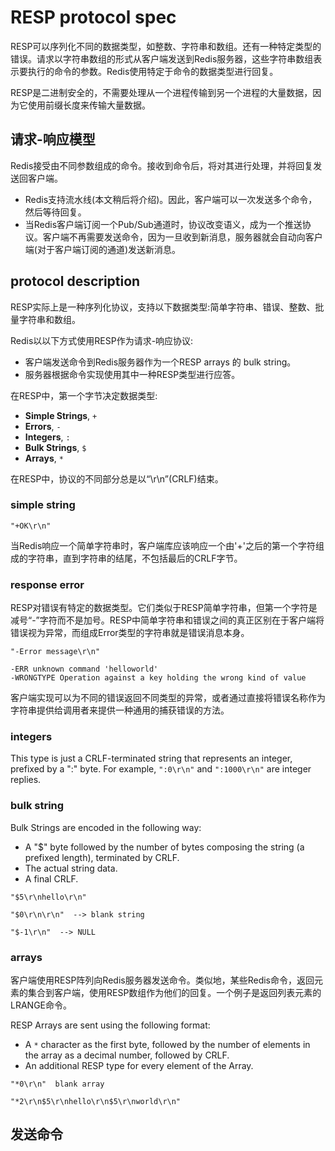 # RESP protocol spec

RESP可以序列化不同的数据类型，如整数、字符串和数组。还有一种特定类型的错误。请求以字符串数组的形式从客户端发送到Redis服务器，这些字符串数组表示要执行的命令的参数。Redis使用特定于命令的数据类型进行回复。

RESP是二进制安全的，不需要处理从一个进程传输到另一个进程的大量数据，因为它使用前缀长度来传输大量数据。

## 请求-响应模型

Redis接受由不同参数组成的命令。接收到命令后，将对其进行处理，并将回复发送回客户端。

- Redis支持流水线(本文稍后将介绍)。因此，客户端可以一次发送多个命令，然后等待回复。
- 当Redis客户端订阅一个Pub/Sub通道时，协议改变语义，成为一个推送协议。客户端不再需要发送命令，因为一旦收到新消息，服务器就会自动向客户端(对于客户端订阅的通道)发送新消息。

## protocol description

RESP实际上是一种序列化协议，支持以下数据类型:简单字符串、错误、整数、批量字符串和数组。

Redis以以下方式使用RESP作为请求-响应协议:

- 客户端发送命令到Redis服务器作为一个RESP arrays 的 bulk string。
- 服务器根据命令实现使用其中一种RESP类型进行应答。

在RESP中，第一个字节决定数据类型:

- **Simple Strings**, `+`
- **Errors**, `-`
- **Integers**, `:`
- **Bulk Strings**, `$`
- **Arrays**, `*`

在RESP中，协议的不同部分总是以“\r\n”(CRLF)结束。

### simple string

```
"+OK\r\n"
```

当Redis响应一个简单字符串时，客户端库应该响应一个由'+'之后的第一个字符组成的字符串，直到字符串的结尾，不包括最后的CRLF字节。

### response error

RESP对错误有特定的数据类型。它们类似于RESP简单字符串，但第一个字符是减号“-”字符而不是加号。RESP中简单字符串和错误之间的真正区别在于客户端将错误视为异常，而组成Error类型的字符串就是错误消息本身。

```
"-Error message\r\n"

-ERR unknown command 'helloworld'
-WRONGTYPE Operation against a key holding the wrong kind of value
```

客户端实现可以为不同的错误返回不同类型的异常，或者通过直接将错误名称作为字符串提供给调用者来提供一种通用的捕获错误的方法。

### integers

This type is just a CRLF-terminated string that represents an integer, prefixed by a ":" byte. For example, `":0\r\n"` and `":1000\r\n"` are integer replies.

### bulk string

Bulk Strings are encoded in the following way:

- A "$" byte followed by the number of bytes composing the string (a prefixed length), terminated by CRLF.
- The actual string data.
- A final CRLF.

```
"$5\r\nhello\r\n"

"$0\r\n\r\n"  --> blank string

"$-1\r\n"  --> NULL
```

###  arrays

客户端使用RESP阵列向Redis服务器发送命令。类似地，某些Redis命令，返回元素的集合到客户端，使用RESP数组作为他们的回复。一个例子是返回列表元素的LRANGE命令。

RESP Arrays are sent using the following format:

- A `*` character as the first byte, followed by the number of elements in the array as a decimal number, followed by CRLF.
- An additional RESP type for every element of the Array.

```
"*0\r\n"  blank array

"*2\r\n$5\r\nhello\r\n$5\r\nworld\r\n"

```

## 发送命令

